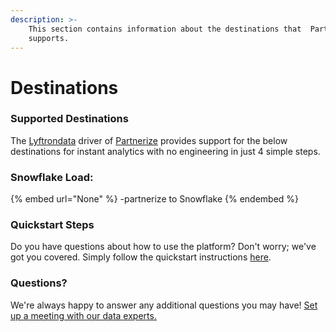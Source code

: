 ```yaml
---
description: >-
    This section contains information about the destinations that  Partnerize
    supports.
---
```


# Destinations

### Supported Destinations

The [Lyftrondata](https://www.lyftrondata.com/) driver of [ Partnerize](None) provides support for the below destinations for instant analytics with no engineering in just 4 simple steps.

### Snowflake Load:

{% embed url="None" %}
-partnerize to Snowflake
{% endembed %}

### Quickstart Steps

Do you have questions about how to use the platform? Don't worry; we've got you covered. Simply follow the quickstart instructions [here](README.md).

### Questions? <a href="#questions" id="questions"></a>

We're always happy to answer any additional questions you may have! [Set up a meeting with our data experts.](https://www.lyftrondata.com/book-a-meeting/)
